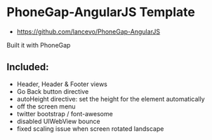 PhoneGap-AngularJS Template
===========================

* https://github.com/lancevo/PhoneGap-AngularJS

Built it with PhoneGap

Included:
---------

* Header, Header & Footer views
* Go Back button directive
* autoHeight directive: set the height for the element automatically
* off the screen menu
* twitter bootstrap / font-awesome
* disabled UIWebView bounce
* fixed scaling issue when screen rotated landscape

